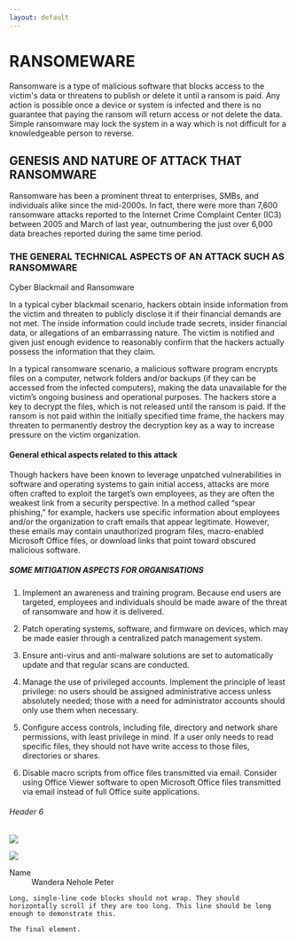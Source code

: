 ```yaml
---
layout: default
---
```


# [](#header-1) RANSOMEWARE

Ransomware is a type of malicious software that blocks access to the victim's data or threatens to publish or delete it until a ransom is paid. Any action is possible once a device or system is infected and there is no guarantee that paying the ransom will return access or not delete the data. Simple ransomware may lock the system in a way which is not difficult for a knowledgeable person to reverse.
## [](#header-2)GENESIS AND NATURE OF ATTACK THAT RANSOMWARE 

Ransomware has been a prominent threat to enterprises, SMBs, and individuals alike since the mid-2000s. In fact, there were more than 7,600 ransomware attacks reported to the Internet Crime Complaint Center (IC3) between 2005 and March of last year, outnumbering the just over 6,000 data breaches reported during the same time period.


### [](#header-3)THE GENERAL TECHNICAL ASPECTS OF AN ATTACK SUCH AS RANSOMWARE 

Cyber Blackmail and Ransomware

In a typical cyber blackmail scenario, hackers obtain inside information from the victim and threaten to publicly disclose it if their financial demands are not met. The inside information could include trade secrets, insider financial data, or allegations of an embarrassing nature. The victim is notified and given just enough evidence to reasonably confirm that the hackers actually possess the information that they claim.

In a typical ransomware scenario, a malicious software program encrypts files on a computer, network folders and/or backups (if they can be accessed from the infected computers), making the data unavailable for the victim’s ongoing business and operational purposes. The hackers store a key to decrypt the files, which is not released until the ransom is paid. If the ransom is not paid within the initially specified time frame, the hackers may threaten to permanently destroy the decryption key as a way to increase pressure on the victim organization.
#### [](#header-4)General ethical aspects related to this attack 
Though hackers have been known to leverage unpatched vulnerabilities in software and operating systems to gain initial access, attacks are more often crafted to exploit the target’s own employees, as they are often the weakest link from a security perspective. In a method called “spear phishing,” for example, hackers use specific information about employees and/or the organization to craft emails that appear legitimate. However, these emails may contain unauthorized program files, macro-enabled Microsoft Office files, or download links that point toward obscured malicious software.
##### [](#header-5)SOME MITIGATION ASPECTS FOR ORGANISATIONS 

1.  Implement an awareness and training program. Because end users are targeted, employees and individuals should be made aware     of the threat of ransomware and how it is delivered.


2.  Patch operating systems, software, and firmware on devices, which may be made easier through a centralized patch management system.


3.  Ensure anti-virus and anti-malware solutions are set to automatically update and that regular scans are conducted.


4.  Manage the use of privileged accounts. Implement the principle of least privilege: no users should be assigned administrative access unless absolutely needed; those with a need for administrator accounts should only use them when necessary.


5.  Configure access controls, including file, directory and network share permissions, with least privilege in mind. If a user only needs to read specific files, they should not have write access to those files, directories or shares.


6.  Disable macro scripts from office files transmitted via email. Consider using Office Viewer software to open Microsoft Office files transmitted via email instead of full Office suite applications.


###### [](#header-6)Header 6


###### [](#header-6)



![](https://assets-cdn.github.com/images/icons/emoji/octocat.png)


![](https://guides.github.com/activities/hello-world/branching.png)




<dl>
<dt>Name</dt>
<dd>Wandera Nehole Peter</dd>

</dl>

```
Long, single-line code blocks should not wrap. They should horizontally scroll if they are too long. This line should be long enough to demonstrate this.
```

```
The final element.
```
